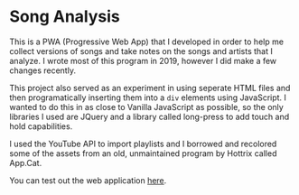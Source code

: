# Song Analysis
This is a PWA (Progressive Web App) that I developed in order to help me collect versions of songs and take notes on the songs and artists that I analyze. I wrote most of this program in 2019, however I did make a few changes recently. 

This project also served as an experiment in using seperate HTML files and then programatically inserting them into a `div` elements using JavaScript. I wanted to do this in as close to Vanilla JavaScript as possible, so the only libraries I used are JQuery and a library called long-press to add touch and hold capabilities. 

I used the YouTube API to import playlists and I borrowed and recolored some of the assets from an old, unmaintained program by Hottrix called App.Cat.

You can test out the web application [here](https://kylecourounis.github.io/songanalysis).
